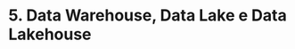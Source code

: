 # 5. Data Warehouse, Data Lake e Data Lakehouse

<!--
## 1. Como Implementar um Data Warehouse - P1

## 2. Como Implementar um Data Warehouse - P2

## 3. Como Implementar um Data Lake - P1

## 4. Como Implementar um Data Lake - P2

## 5. Como Implementar um Data Lakehouse

## 6. Vantagens e Desvantagens

## 7. Enterprise Data Hub

## 8. Arquitetura Data Mesh

## 9. [PDF] Demonstração Pratica 2 - Implementando um Data Lakehouse

## 10. Demonstração Pratica 2 - Por que usamos o Data Lakehouse?

## 11. Demonstração Pratica 2 - Arquitetura da solução de um Data Lakehouse

## 12. Demonstração Pratica 2 - Definindo o ambiente na Nuvem para o Data Lakehouse

## 13. Demonstração Pratica 2 - Trabalhando com o Data Lakehouse

## 14. Quiz
-->